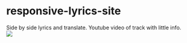 <h1>responsive-lyrics-site</h1>
Side by side lyrics and translate. 
Youtube video of track with little info.
<br>
<img src="https://user-images.githubusercontent.com/61241894/79904496-66182d80-841d-11ea-8969-da59a2f700e4.gif">
